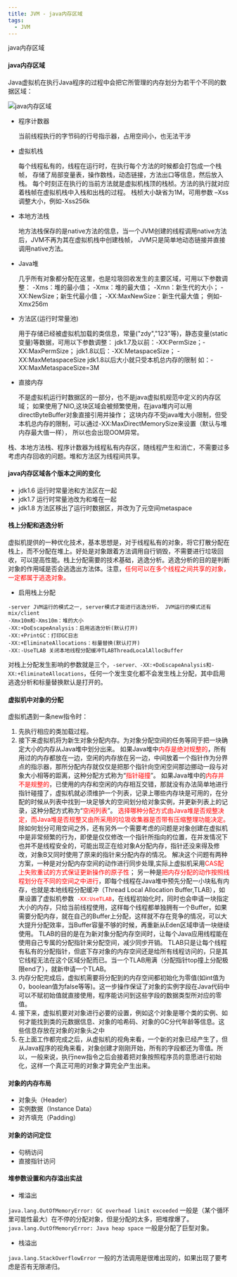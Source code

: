 ```yaml
---
title: JVM - java内存区域
tags:
  - JVM
---
```


java内存区域

#### java内存区域

Java虚拟机在执行Java程序的过程中会把它所管理的内存划分为若干个不同的数据区域： 

![java内存区域](http://image.tupelo.top/jvm%E5%86%85%E5%AD%98%E5%8C%BA%E5%9F%9F.png?imageMogr2/auto-orient/thumbnail/700x700)

<!-- more -->

- 程序计数器

    当前线程执行的字节码的行号指示器，占用空间小，也无法干涉

- 虚拟机栈

    每个线程私有的，线程在运行时，在执行每个方法的时候都会打包成一个栈帧，
    存储了局部变量表，操作数栈，动态链接，方法出口等信息，然后放入栈。
    每个时刻正在执行的当前方法就是虚拟机栈顶的栈桢。方法的执行就对应着栈帧在虚拟机栈中入栈和出栈的过程。
    栈桢大小缺省为1M，可用参数 –Xss调整大小，例如-Xss256k

- 本地方法栈

    地方法栈保存的是native方法的信息，当一个JVM创建的线程调用native方法后，JVM不再为其在虚拟机栈中创建栈帧，
    JVM只是简单地动态链接并直接调用native方法。

- Java堆

    几乎所有对象都分配在这里，也是垃圾回收发生的主要区域，可用以下参数调整：
    -Xms：堆的最小值；
    -Xmx：堆的最大值；
    -Xmn：新生代的大小；
    -XX:NewSize；新生代最小值；
    -XX:MaxNewSize：新生代最大值；
    例如- Xmx256m



- 方法区(运行时常量池)

    用于存储已经被虚拟机加载的类信息，常量("zdy","123"等)，静态变量(static变量)等数据，可用以下参数调整：
    jdk1.7及以前：-XX:PermSize；-XX:MaxPermSize；
    jdk1.8以后：-XX:MetaspaceSize； -XX:MaxMetaspaceSize
    jdk1.8以后大小就只受本机总内存的限制
    如：-XX:MaxMetaspaceSize=3M


- 直接内存

    不是虚拟机运行时数据区的一部分，也不是java虚拟机规范中定义的内存区域；
    如果使用了NIO,这块区域会被频繁使用，在java堆内可以用directByteBuffer对象直接引用并操作；
    这块内存不受java堆大小限制，但受本机总内存的限制，可以通过-XX:MaxDirectMemorySize来设置（默认与堆内存最大值一样），
    所以也会出现OOM异常。


栈、本地方法栈、程序计数器为线程私有内存区，随线程产生和消亡，不需要过多考虑内存回收的问题。堆和方法区为线程间共享。

#### java内存区域各个版本之间的变化

- jdk1.6 运行时常量池和方法区在一起
- jdk1.7 运行时常量池改为和堆在一起
- jdk1.8 方法区移出了运行时数据区，并改为了元空间metaspace

#### 栈上分配和逃逸分析

虚拟机提供的一种优化技术，基本思想是，对于线程私有的对象，将它打散分配在栈上，而不分配在堆上。好处是对象跟着方法调用自行销毁，不需要进行垃圾回收，可以提高性能。栈上分配需要的技术基础，逃逸分析。逃逸分析的目的是判断对象的作用域是否会逃逸出方法体。注意，<font color="red">任何可以在多个线程之间共享的对象，一定都属于逃逸对象。</font>

- 启用栈上分配

```
-server JVM运行的模式之一, server模式才能进行逃逸分析， JVM运行的模式还有mix/client
-Xmx10m和-Xms10m：堆的大小
-XX:+DoEscapeAnalysis：启用逃逸分析(默认打开)
-XX:+PrintGC：打印GC日志
-XX:+EliminateAllocations：标量替换(默认打开)
-XX:-UseTLAB 关闭本地线程分配缓冲TLABThreadLocalAllocBuffer
```

对栈上分配发生影响的参数就是三个，```-server、-XX:+DoEscapeAnalysis和-XX:+EliminateAllocations```，任何一个发生变化都不会发生栈上分配，其中启用逃逸分析和标量替换默认是打开的。

#### 虚拟机中对象的分配

虚拟机遇到一条new指令时：      

1. 先执行相应的类加载过程。
2. 接下来虚拟机将为新生对象分配内存。为对象分配空间的任务等同于把一块确定大小的内存从Java堆中划分出来。
如果Java堆中<font color="red">内存是绝对规整的</font>，所有用过的内存都放在一边，空闲的内存放在另一边，中间放着一个指针作为分界点的指示器，那所分配内存就仅仅是把那个指针向空闲空间那边挪动一段与对象大小相等的距离，这种分配方式称为“<font color="red">指针碰撞</font>”。
如果Java堆中的<font color="red">内存并不是规整的</font>，已使用的内存和空闲的内存相互交错，那就没有办法简单地进行指针碰撞了，虚拟机就必须维护一个列表，记录上哪些内存块是可用的，在分配的时候从列表中找到一块足够大的空间划分给对象实例，并更新列表上的记录，这种分配方式称为“<font color="red">空闲列表</font>”。
<font color="red">选择哪种分配方式由Java堆是否规整决定，而Java堆是否规整又由所采用的垃圾收集器是否带有压缩整理功能决定。</font>
除如何划分可用空间之外，还有另外一个需要考虑的问题是对象创建在虚拟机中是非常频繁的行为，即使是仅仅修改一个指针所指向的位置，在并发情况下也并不是线程安全的，可能出现正在给对象A分配内存，指针还没来得及修改，对象B又同时使用了原来的指针来分配内存的情况。
解决这个问题有两种方案，一种是对分配内存空间的动作进行同步处理,实际上虚拟机采用<font color="red">CAS配上失败重试的方式保证更新操作的原子性</font>；
另一种是<font color="red">把内存分配的动作按照线程划分在不同的空间之中进行</font>，即每个线程在Java堆中预先分配一小块私有内存，也就是本地线程分配缓冲（Thread Local Allocation Buffer,TLAB），如果设置了虚拟机参数<font color="red">``` -XX:UseTLAB```</font>，在线程初始化时，同时也会申请一块指定大小的内存，只给当前线程使用，这样每个线程都单独拥有一个Buffer，如果需要分配内存，就在自己的Buffer上分配，这样就不存在竞争的情况，可以大大提升分配效率，当Buffer容量不够的时候，再重新从Eden区域申请一块继续使用。
TLAB的目的是在为新对象分配内存空间时，让每个Java应用线程能在使用自己专属的分配指针来分配空间，减少同步开销。
TLAB只是让每个线程有私有的分配指针，但底下存对象的内存空间还是给所有线程访问的，只是其它线程无法在这个区域分配而已。当一个TLAB用满（分配指针top撞上分配极限end了），就新申请一个TLAB。
3. 内存分配完成后，虚拟机需要将分配到的内存空间都初始化为零值(如int值为0，boolean值为false等等)。这一步操作保证了对象的实例字段在Java代码中可以不赋初始值就直接使用，程序能访问到这些字段的数据类型所对应的零值。
4. 接下来，虚拟机要对对象进行必要的设置，例如这个对象是哪个类的实例、如何才能找到类的元数据信息、对象的哈希码、对象的GC分代年龄等信息。这些信息存放在对象的对象头之中
5. 在上面工作都完成之后，从虚拟机的视角来看，一个新的对象已经产生了，但从Java程序的视角来看，对象创建才刚刚开始，所有的字段都还为零值。所以，一般来说，执行new指令之后会接着把对象按照程序员的意愿进行初始化，这样一个真正可用的对象才算完全产生出来。


#### 对象的内存布局

- 对象头（Header）
- 实例数据（Instance Data）
- 对齐填充（Padding）

#### 对象的访问定位

- 句柄访问
- 直接指针访问

#### 堆参数设置和内存溢出实战

- 堆溢出

```java.lang.OutOfMemoryError: GC overhead limit exceeded``` 一般是（某个循环里可能性最大）在不停的分配对象，但是分配的太多，把堆撑爆了。     
```java.lang.OutOfMemoryError: Java heap space``` 一般是分配了巨型对象。     

- 栈溢出

```java.lang.StackOverflowError``` 一般的方法调用是很难出现的，如果出现了要考虑是否有无限递归。